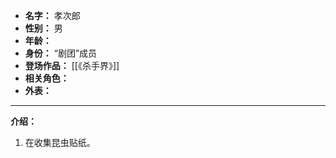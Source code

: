 
- **名字：** 孝次郎
- **性别：** 男
- **年龄：** 
- **身份：** “剧团”成员
- **登场作品：** [[《杀手界》]]
- **相关角色：** 
- **外表：** 

---

**介绍：** 

1. 在收集昆虫贴纸。
